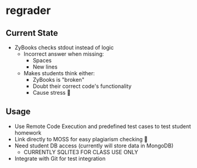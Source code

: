 # regrader

## Current State
- ZyBooks checks stdout instead of logic
  - Incorrect answer when missing:
    - Spaces
    - New lines
  - Makes students think either:
    - ZyBooks is "broken"
    - Doubt their correct code's functionality
    - Cause stress 🙍


## Usage
- Use Remote Code Execution and predefined test cases to test student homework
- Link directly to MOSS for easy plagiarism checking 🙈
- Need student DB access (currently will store data in MongoDB)
  - CURRENTLY SQLITE3 FOR CLASS USE ONLY
- Integrate with Git for test integration

